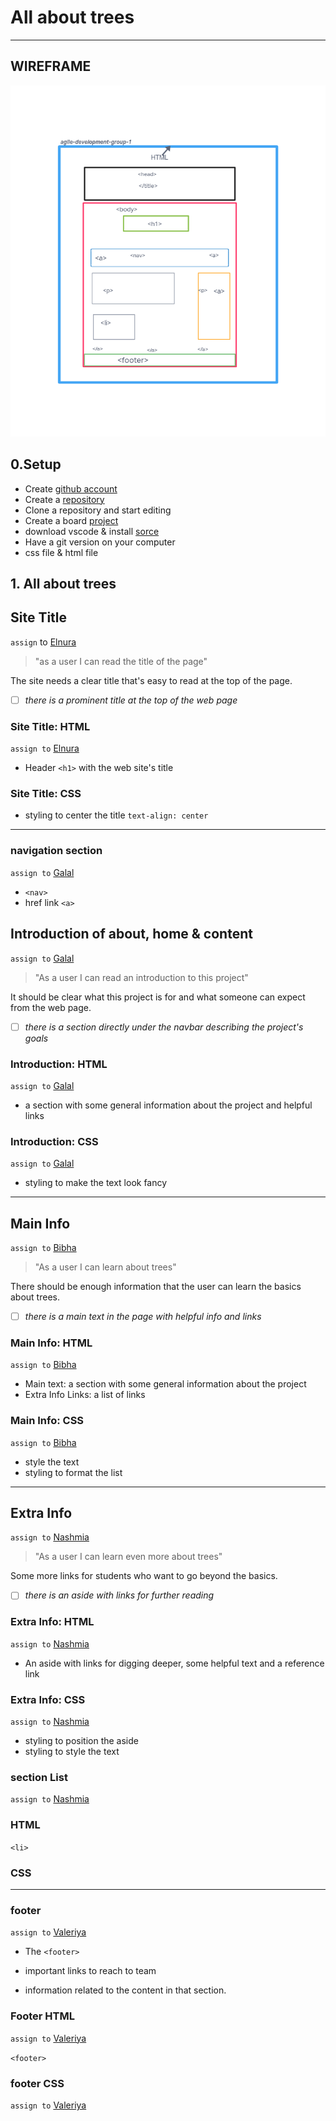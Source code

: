 # All about trees

---

## WIREFRAME

![wireframe](/images/wireframe.png)

## 0.Setup

- Create [github account](www.github.com)
- Create a
  [repository](https://github.com/HYF-Class19/agile-development-group-1)
- Clone a repository and start editing
- Create a board [project](https://github.com/orgs/HYF-Class19/projects/8)
- download vscode & install [sorce](https://code.visualstudio.com/download)
- Have a git version on your computer
- css file & html file

## 1. All about trees

## Site Title

`assign` to [Elnura](https://github.com/Elya88)

> "as a user I can read the title of the page"

The site needs a clear title that's easy to read at the top of the page.

- [ ] _there is a prominent title at the top of the web page_

### Site Title: HTML

`assign to` [Elnura](https://github.com/Elya88)

- Header `<h1>` with the web site's title

### Site Title: CSS

- styling to center the title `text-align: center`

---

### navigation section

`assign to` [Galal](https://github.com/galalkoro98)

- `<nav>`
- href link `<a>`

## Introduction of about, home & content

`assign to` [Galal](https://github.com/galalkoro98)

> "As a user I can read an introduction to this project"

It should be clear what this project is for and what someone can expect from the
web page.

- [ ] _there is a section directly under the navbar describing the project's
      goals_

### Introduction: HTML

`assign to` [Galal](https://github.com/galalkoro98)

- a section with some general information about the project and helpful links

### Introduction: CSS

`assign to` [Galal](https://github.com/galalkoro98)

- styling to make the text look fancy

---

## Main Info

`assign to` [Bibha](https://github.com/bibhasingh)

> "As a user I can learn about trees"

There should be enough information that the user can learn the basics about
trees.

- [ ] _there is a main text in the page with helpful info and links_

### Main Info: HTML

`assign to` [Bibha](https://github.com/bibhasingh)

- Main text: a section with some general information about the project
- Extra Info Links: a list of links

### Main Info: CSS

`assign to` [Bibha](https://github.com/bibhasingh)

- style the text
- styling to format the list

---

## Extra Info

`assign to` [Nashmia](https://github.com/nashmiab)

> "As a user I can learn even more about trees"

Some more links for students who want to go beyond the basics.

- [ ] _there is an aside with links for further reading_

### Extra Info: HTML

`assign to` [Nashmia](https://github.com/nashmiab)

- An aside with links for digging deeper, some helpful text and a reference link

### Extra Info: CSS

`assign to` [Nashmia](https://github.com/nashmiab)

- styling to position the aside
- styling to style the text

### section List

`assign to` [Nashmia](https://github.com/nashmiab)

### HTML

`<li>`

### CSS

---

### footer

`assign to` [Valeriya](https://github.com/V-Valkiriya)

- The `<footer>`

- important links to reach to team
- information related to the content in that section.

### Footer HTML

`assign to` [Valeriya](https://github.com/V-Valkiriya)

`<footer>`

### footer CSS

`assign to` [Valeriya](https://github.com/V-Valkiriya)
